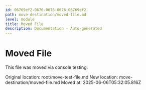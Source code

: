 ```yaml
---
id: 06769ef2-0676-0676-0676-06769ef2
path: move-destination/moved-file.md
level: module
title: Moved File
description: Documentation - Auto-generated
---
```

# Moved File

This file was moved via console testing.

Original location: root/move-test-file.md
New location: move-destination/moved-file.md
Moved at: 2025-06-06T05:32:05.816Z